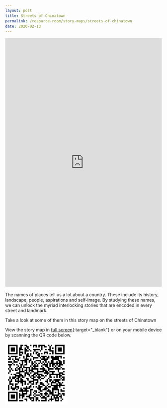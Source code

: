 ```yaml
---
layout: post
title: Streets of Chinatown
permalink: /resource-room/story-maps/streets-of-chinatown
date: 2020-02-13
---
```


<iframe src="https://uploads.knightlab.com/storymapjs/04f5c05311b7e48aadefd0cdd269c308/chinatown/index.html" frameborder="0" width="100%" height="800"></iframe>

The names of places tell us a lot about a country. These include its history, landscape, people, aspirations and self-image. By studying these names, we can unlock the myriad interlocking stories that are encoded in every street and landmark. 

Take a look at some of them in this story map on the streets of Chinatown

View the story map in [full screen](https://uploads.knightlab.com/storymapjs/04f5c05311b7e48aadefd0cdd269c308/chinatown/index.html){:target="_blank"} or on your mobile device by scanning the QR code below.

<img src="/images/qr-code-storymap-chinatown-streets.png" alt="qr-code-storymap-chinatown-streets" style="width:200px;" />
